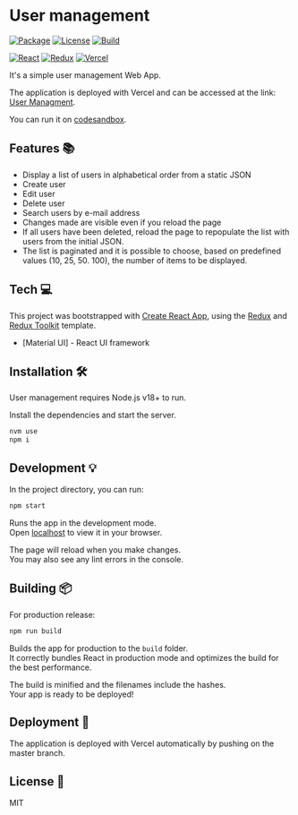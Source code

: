 # User management


[![Package](https://img.shields.io/github/package-json/v/alexSp84/user-management)](https://img.shields.io/github/package-json/v/alexSp84/user-management) [![License](https://img.shields.io/github/license/alexSp84/user-management)](https://img.shields.io/github/license/alexSp84/user-management) [![Build](https://img.shields.io/badge/build-passing-brightgreen)](https://img.shields.io/badge/build-passing-brightgreen)

[![React](https://img.shields.io/badge/React-20232A?style=flat&logo=react&logoColor=61DAFB)](https://reactjs.org/) [![Redux](https://img.shields.io/badge/Redux-593D88?style=flat&logo=redux&logoColor=white)](https://redux.js.org/) [![Vercel](https://img.shields.io/badge/Vercel-000000?style=flat&logo=vercel&logoColor=white)]( https://user-management-opal.vercel.app/) 


It's a simple user management Web App.

The application is deployed with Vercel and can be accessed at the link: [User Managment](https://user-management-opal.vercel.app/).

You can run it on [codesandbox](https://codesandbox.io/p/github/alexSp84/user-management/master?file=%2Fsrc%2Findex.js).

## Features 📚
- Display a list of users in alphabetical order from a static JSON
- Create user
- Edit user
- Delete user
- Search users by e-mail address
- Changes made are visible even if you reload the page
- If all users have been deleted, reload the page to repopulate the list with users from the initial JSON.
- The list is paginated and it is possible to choose, based on predefined values (10, 25, 50. 100), the number of items to be displayed.

## Tech 💻

This project was bootstrapped with [Create React App](https://github.com/facebook/create-react-app), using the [Redux](https://redux.js.org/) and [Redux Toolkit](https://redux-toolkit.js.org/) template.

- [Material UI] - React UI framework

## Installation 🛠️

User management requires Node.js v18+ to run.

Install the dependencies and start the server.

```sh
nvm use
npm i
```

## Development 💡

In the project directory, you can run:

```sh
npm start
```

Runs the app in the development mode.\
Open [localhost](http://localhost:3000) to view it in your browser.

The page will reload when you make changes.\
You may also see any lint errors in the console.

## Building 📦

For production release:

```sh
npm run build
```

Builds the app for production to the `build` folder.\
It correctly bundles React in production mode and optimizes the build for the best performance.

The build is minified and the filenames include the hashes.\
Your app is ready to be deployed!

## Deployment 🚀

The application is deployed with Vercel automatically by pushing on the master branch.

## License 📝

MIT
